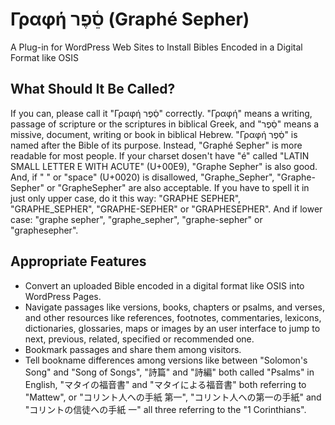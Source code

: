 # Γραφή סֵ֫פֶר (Graphé Sepher)
A Plug-in for WordPress Web Sites to Install Bibles Encoded in a Digital Format like OSIS
## What Should It Be Called?
If you can, please call it "Γραφή סֵ֫פֶר" correctly.
"Γραφή" means a writing, passage of scripture or the scriptures in biblical Greek, and "סֵ֫פֶר" means a missive, document, writing or book in biblical Hebrew. "Γραφή סֵ֫פֶר" is named after the Bible of its purpose.
Instead, "Graphé Sepher" is more readable for most people.
If your charset dosen't have "é" called "LATIN SMALL LETTER E WITH ACUTE" (U+00E9), "Graphe Sepher" is also good.
And, if " " or "space" (U+0020) is disallowed, "Graphe_Sepher", "Graphe-Sepher" or "GrapheSepher" are also acceptable.
If you have to spell it in just only upper case, do it this way: "GRAPHE SEPHER", "GRAPHE_SEPHER", "GRAPHE-SEPHER" or "GRAPHESEPHER".
And if lower case: "graphe sepher", "graphe_sepher", "graphe-sepher" or "graphesepher".
## Appropriate Features
* Convert an uploaded Bible encoded in a digital format like OSIS into WordPress Pages.
* Navigate passages like versions, books, chapters or psalms, and verses, and other resources like references, footnotes, commentaries, lexicons, dictionaries, glossaries, maps or images by an user interface to jump to next, previous, related, specified or recommended one.
* Bookmark passages and share them among visitors.
* Tell bookname differences among versions like between "Solomon's Song" and "Song of Songs", "詩篇" and "詩編" both called "Psalms" in English, "マタイの福音書" and "マタイによる福音書" both referring to "Mattew", or "コリント人への手紙 第一", "コリント人への第一の手紙" and "コリントの信徒への手紙 一" all three referring to the "1 Corinthians".
